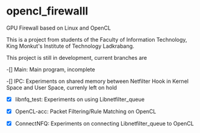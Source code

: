 # opencl_firewalll
GPU Firewall based on Linux and OpenCL


This is a project from students of the Faculty of Information Technology, King Monkut's Institute of Technology Ladkrabang.


This project is still in development, current branches are

-[] Main: Main program, incomplete

-[] IPC: Experiments on shared memory between Netfilter Hook in Kernel Space and User Space, currenly left on hold

-[x] libnfq_test: Experiments on using Libnetfilter_queue

-[x] OpenCL-acc: Packet Filtering/Rule Matching on OpenCL 

-[x] ConnectNFQ: Experiments on connecting Libnetfilter_queue to OpenCL
